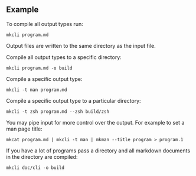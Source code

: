 ## Example

To compile all output types run:

```shell
mkcli program.md
```

Output files are written to the same directory as the input file.

Compile all output types to a specific directory:

```shell
mkcli program.md -o build
```

Compile a specific output type:

```shell
mkcli -t man program.md
```

Compile a specific output type to a particular directory:

```shell
mkcli -t zsh program.md --zsh build/zsh
```

You may pipe input for more control over the output. For example to set a man page title:

```shell
mkcat program.md | mkcli -t man | mkman --title program > program.1
```

If you have a lot of programs pass a directory and all markdown documents in the directory are compiled:

```shell
mkcli doc/cli -o build
```

